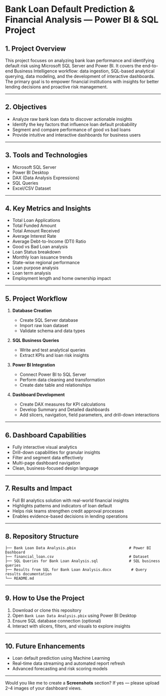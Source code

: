 # Bank Loan Default Prediction & Financial Analysis — Power BI & SQL Project

## 1. Project Overview

This project focuses on analyzing bank loan performance and identifying default risk using Microsoft SQL Server and Power BI. It covers the end-to-end Business Intelligence workflow: data ingestion, SQL-based analytical querying, data modeling, and the development of interactive dashboards. The primary goal is to empower financial institutions with insights for better lending decisions and proactive risk management.

---

## 2. Objectives

* Analyze raw bank loan data to discover actionable insights
* Identify the key factors that influence loan default probability
* Segment and compare performance of good vs bad loans
* Provide intuitive and interactive dashboards for business users

---

## 3. Tools and Technologies

* Microsoft SQL Server
* Power BI Desktop
* DAX (Data Analysis Expressions)
* SQL Queries
* Excel/CSV Dataset

---

## 4. Key Metrics and Insights

* Total Loan Applications
* Total Funded Amount
* Total Amount Received
* Average Interest Rate
* Average Debt-to-Income (DTI) Ratio
* Good vs Bad Loan analysis
* Loan Status breakdown
* Monthly loan issuance trends
* State-wise regional performance
* Loan purpose analysis
* Loan term analysis
* Employment length and home ownership impact

---

## 5. Project Workflow

1. **Database Creation**

   * Create SQL Server database
   * Import raw loan dataset
   * Validate schema and data types

2. **SQL Business Queries**

   * Write and test analytical queries
   * Extract KPIs and loan risk insights

3. **Power BI Integration**

   * Connect Power BI to SQL Server
   * Perform data cleaning and transformation
   * Create date table and relationships

4. **Dashboard Development**

   * Create DAX measures for KPI calculations
   * Develop Summary and Detailed dashboards
   * Add slicers, navigation, field parameters, and drill-down interactions

---

## 6. Dashboard Capabilities

* Fully interactive visual analytics
* Drill-down capabilities for granular insights
* Filter and segment data effectively
* Multi-page dashboard navigation
* Clean, business-focused design language

---

## 7. Results and Impact

* Full BI analytics solution with real-world financial insights
* Highlights patterns and indicators of loan default
* Helps risk teams strengthen credit approval processes
* Enables evidence-based decisions in lending operations

---

## 8. Repository Structure

```
├── Bank Loan Data Analysis.pbix                        # Power BI Dashboard
├── financial_loan.csv                                  # Dataset
├── SQL Queries for Bank Loan Analysis.sql              # SQL business queries
├── Results from SQL for Bank Loan Analysis.docx         # Query results documentation
└── README.md
```

---

## 9. How to Use the Project

1. Download or clone this repository
2. Open `Bank Loan Data Analysis.pbix` using Power BI Desktop
3. Ensure SQL database connection (optional)
4. Interact with slicers, filters, and visuals to explore insights

---

## 10. Future Enhancements

* Loan default prediction using Machine Learning
* Real-time data streaming and automated report refresh
* Advanced forecasting and risk scoring models

---
Would you like me to create a **Screenshots** section?
If yes — please upload 2–4 images of your dashboard views.
